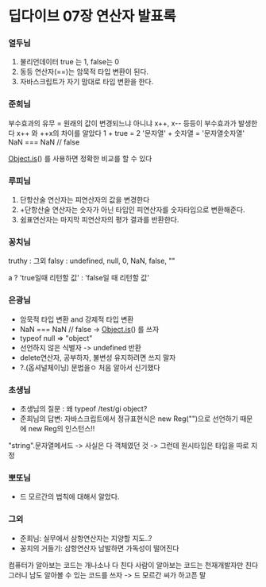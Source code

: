 # 딥다이브 07장 연산자 발표록

### 열두님

1. 불리언데이터 true 는 1, false는 0
2. 동등 연산자(==)는 암묵적 타입 변환이 된다.
3. 자바스크립트가 자기 맘대로 타입 변환을 한다.

### 준희님

부수효과의 유무 = 원래의 값이 변경되느냐 아니냐
x++, x-- 등등이 부수효과가 발생한다
x++ 와 ++x의 차이를 알았다
1 + true = 2
'문자열' + 숫자열 = '문자열숫자열'
NaN === NaN // false

[Object.is](http://object.is/)() 를 사용하면 정확한 비교를 할 수 있다

### 루피님

1. 단항산술 연산자는 피연산자의 값을 변경한다
2. +단항산술 연산자는 숫자가 아닌 타입인 피연산자를 숫자타입으로 변환해준다.
3. 쉼표연산자는 마지막 피연산자의 평가 결과를 반환한다.

### 꽁치님

truthy
: 그외
falsy
: undefined, null, 0, NaN, false, ""

a ? 'true일때 리턴할 값' : 'false일 때 리턴할 값'

### 은광님

- 암묵적 타입 변환 and 강제적 타입 변환
- NaN === NaN // false -> [Object.is](http://object.is/)() 를 쓰자
- typeof null => "object"
- 선언하지 않은 식별자 -> undefined 반환
- delete연산자, 공부하자, 불변성 유지하려면 쓰지 말자
- ?.(옵셔널체이닝) 문법을ㅇ 처음 알아서 신기했다

### 초생님

- 초생님의 질문 : 왜 typeof /test/gi object?
- 준희님의 답변: 자바스크립트에서 정규표현식은 new Reg("")으로 선언하기 때문에 new Reg의 인스턴스!!

"string".문자열메서드 -> 사실은 다 객체였던 것
-> 그런데 원시타입은 타입을 따로 지정

### 뽀또님

- 드 모르간의 법칙에 대해서 알았다.

### 그외

- 준희님: 실무에서 삼항연산자는 지양할 지도..?
- 꽁치의 거들기: 삼항연산자 남발하면 가독성이 떨어진다

컴퓨터가 알아보는 코드는 개나소나 다 친다
사람이 알아보는 코드는 천재개발자만 친다
그러니 남도 알아볼 수 있는 코드를 쓰자 -> 드 모르간 씨가 하고픈 말